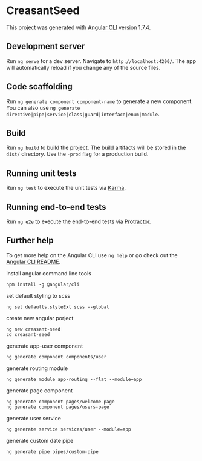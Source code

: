 # CreasantSeed

This project was generated with [Angular CLI](https://github.com/angular/angular-cli) version 1.7.4.

## Development server

Run `ng serve` for a dev server. Navigate to `http://localhost:4200/`. The app will automatically reload if you change any of the source files.

## Code scaffolding

Run `ng generate component component-name` to generate a new component. You can also use `ng generate directive|pipe|service|class|guard|interface|enum|module`.

## Build

Run `ng build` to build the project. The build artifacts will be stored in the `dist/` directory. Use the `-prod` flag for a production build.

## Running unit tests

Run `ng test` to execute the unit tests via [Karma](https://karma-runner.github.io).

## Running end-to-end tests

Run `ng e2e` to execute the end-to-end tests via [Protractor](http://www.protractortest.org/).

## Further help

To get more help on the Angular CLI use `ng help` or go check out the [Angular CLI README](https://github.com/angular/angular-cli/blob/master/README.md).


install angular command line tools
```
npm install -g @angular/cli
```

set default styling to scss
```
ng set defaults.styleExt scss --global
```

create new angular porject
```
ng new creasant-seed
cd creasant-seed
```

generate app-user component
```
ng generate component components/user
```

generate routing module
```
ng generate module app-routing --flat --module=app
```

generate page component
```
ng generate component pages/welcome-page
ng generate component pages/users-page
```

generate user service
```
ng generate service services/user --module=app
```

generate custom date pipe
```
ng generate pipe pipes/custom-pipe
```